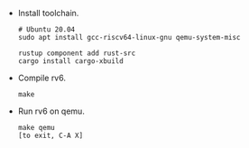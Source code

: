 - Install toolchain.

  ```
  # Ubuntu 20.04
  sudo apt install gcc-riscv64-linux-gnu qemu-system-misc

  rustup component add rust-src
  cargo install cargo-xbuild
  ```

- Compile rv6.

  ```
  make
  ```

- Run rv6 on qemu.

  ```
  make qemu
  [to exit, C-A X]
  ```
